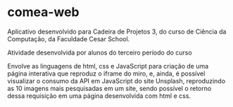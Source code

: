 # comea-web

Aplicativo desenvolvido para Cadeira de Projetos 3, do curso de Ciência da Computação, da Faculdade Cesar School.

Atividade desenvolvida por alunos do terceiro período do curso

Envolve as linguagens de html, css e JavaScript para criação de uma página interativa que reproduz o iframe do miro, e, ainda, é possível visualizar o consumo da API em JavaScript do site Unsplash, reproduzindo as 10 imagens mais pesquisadas em um site, sendo possível o retorno dessa requisição em uma página desenvolvida com html e css.
